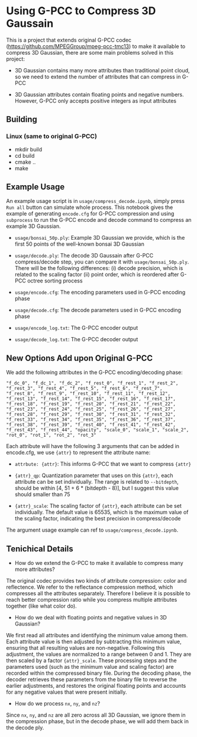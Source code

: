 # Using G-PCC to Compress 3D Gaussain

This is a project that extends original G-PCC codec (https://github.com/MPEGGroup/mpeg-pcc-tmc13) to make it available to compress 3D Gaussian, there are some main problems solved in this project:

- 3D Gaussian contains many more attributes than traditional point cloud, so we need to extend the number of attributes that can compress in G-PCC

- 3D Gaussian attributes contain floating points and negative numbers. However, G-PCC only accepts positive integers as input attributes

## Building

### Linux (same to original G-PCC)

- mkdir build
- cd build
- cmake ..
- make

## Example Usage

An example usage script is in `usage/compress_decode.ipynb`, simply press `Run all` button can simulate whole process. This notebook gives the example of generating `encode.cfg` for G-PCC compression and using `subprocess` to run the G-PCC encode and decode command to compress an example 3D Gaussian.

- `usage/bonsai_50p.ply`: Example 3D Gaussian we provide, which is the first 50 points of the well-known bonsai 3D Gaussian

- `usage/decode.ply`: The decode 3D Gaussain after G-PCC compress/decode step, you can compare it with `usage/bonsai_50p.ply`. There will be the following differences: (i) decode precision, which is related to the scaling factor (ii) point order, which is reordered after G-PCC octree sorting process

- `usage/encode.cfg`: The encoding parameters used in G-PCC encoding phase

- `usage/decode.cfg`: The decode parameters used in G-PCC encoding phase

- `usage/encode_log.txt`: The G-PCC encoder output

- `usage/decode_log.txt`: The G-PCC decoder output

## New Options Add upon Original G-PCC

We add the following attributes in the G-PCC encoding/decoding phase:

`"f_dc_0", "f_dc_1", "f_dc_2", "f_rest_0", "f_rest_1", "f_rest_2", "f_rest_3", "f_rest_4", "f_rest_5", "f_rest_6", "f_rest_7", "f_rest_8", "f_rest_9", "f_rest_10", "f_rest_11", "f_rest_12", "f_rest_13", "f_rest_14", "f_rest_15", "f_rest_16", "f_rest_17", "f_rest_18", "f_rest_19", "f_rest_20", "f_rest_21", "f_rest_22", "f_rest_23", "f_rest_24", "f_rest_25", "f_rest_26", "f_rest_27", "f_rest_28", "f_rest_29", "f_rest_30", "f_rest_31", "f_rest_32", "f_rest_33", "f_rest_34", "f_rest_35", "f_rest_36", "f_rest_37", "f_rest_38", "f_rest_39", "f_rest_40", "f_rest_41", "f_rest_42", "f_rest_43", "f_rest_44", "opacity", "scale_0", "scale_1", "scale_2", "rot_0", "rot_1", "rot_2", "rot_3"`

Each attribute will have the following 3 arguments that can be added in encode.cfg, we use `{attr}` to represent the attribute name:

- `attrbute: {attr}`: This informs G-PCC that we want to compress `{attr}`

- `{attr}_qp`: Quantization parameter that uses on this `{attr}`, each attribute can be set individually. The range is related to `--bitdepth`, should be within [4, 51 + 6 * (bitdepth - 8)], but I suggest this value should smaller than 75

- `{attr}_scale`: The scaling factor of `{attr}`, each attribute can be set individually. The default value is 65535, which is the maximum value of the scaling factor, indicating the best precision in compress/decode

The argument usage example can ref to `usage/compress_decode.ipynb`.

## Tenichical Details

- How do we extend the G-PCC to make it available to compress many more attributes?

The original codec provides two kinds of attribute compression: color and reflectence. We refer to the reflectance compression method, which compresses all the attributes separately. Therefore I believe it is possible to reach better compression ratio while you compress multiple attributes together (like what color do).

- How do we deal with floating points and negative values in 3D Gaussian?

We first read all attributes and identifying the minimum value among them. Each attribute value is then adjusted by subtracting this minimum value, ensuring that all resulting values are non-negative. Following this adjustment, the values are normalized to a range between 0 and 1. They are then scaled by a factor `{attr}_scale`. These processing steps and the parameters used (such as the minimum value and scaling factor) are recorded within the compressed binary file. During the decoding phase, the decoder retrieves these parameters from the binary file to reverse the earlier adjustments, and restores the original floating points and accounts for any negative values that were present initially.

- How do we process `nx`, `ny`, and `nz`?

Since `nx`, `ny`, and `nz` are all zero across all 3D Gaussian, we ignore them in the compression phase, but in the decode phase, we will add them back in the decode ply.

